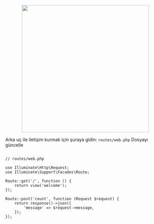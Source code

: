 <p align="center"><a href="https://laravel.com" target="_blank"><img src="https://raw.githubusercontent.com/laravel/art/master/logo-lockup/5%20SVG/2%20CMYK/1%20Full%20Color/laravel-logolockup-cmyk-red.svg" width="400"></a></p>

Arka uç ile iletişim kurmak için şuraya gidin: `routes/web.php` 
Dosyayı güncelle

```<?php

// routes/web.php

use Illuminate\Http\Request;
use Illuminate\Support\Facades\Route;

Route::get('/', function () {
    return view('welcome');
});

Route::post('count', function (Request $request) {
    return response()->json([
        'message' => $request->message,
    ]);
});
```
